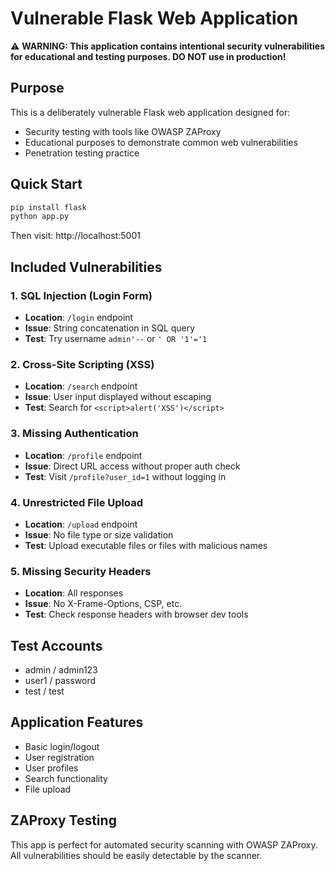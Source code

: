 # Vulnerable Flask Web Application

⚠️ **WARNING: This application contains intentional security vulnerabilities for educational and testing purposes. DO NOT use in production!**

## Purpose
This is a deliberately vulnerable Flask web application designed for:
- Security testing with tools like OWASP ZAProxy
- Educational purposes to demonstrate common web vulnerabilities
- Penetration testing practice

## Quick Start
```bash
pip install flask
python app.py
```

Then visit: http://localhost:5001

## Included Vulnerabilities

### 1. SQL Injection (Login Form)
- **Location**: `/login` endpoint
- **Issue**: String concatenation in SQL query
- **Test**: Try username `admin'--` or `' OR '1'='1`

### 2. Cross-Site Scripting (XSS)
- **Location**: `/search` endpoint  
- **Issue**: User input displayed without escaping
- **Test**: Search for `<script>alert('XSS')</script>`

### 3. Missing Authentication
- **Location**: `/profile` endpoint
- **Issue**: Direct URL access without proper auth check
- **Test**: Visit `/profile?user_id=1` without logging in

### 4. Unrestricted File Upload
- **Location**: `/upload` endpoint
- **Issue**: No file type or size validation
- **Test**: Upload executable files or files with malicious names

### 5. Missing Security Headers
- **Location**: All responses
- **Issue**: No X-Frame-Options, CSP, etc.
- **Test**: Check response headers with browser dev tools

## Test Accounts
- admin / admin123
- user1 / password  
- test / test

## Application Features
- Basic login/logout
- User registration
- User profiles
- Search functionality
- File upload

## ZAProxy Testing
This app is perfect for automated security scanning with OWASP ZAProxy. All vulnerabilities should be easily detectable by the scanner.